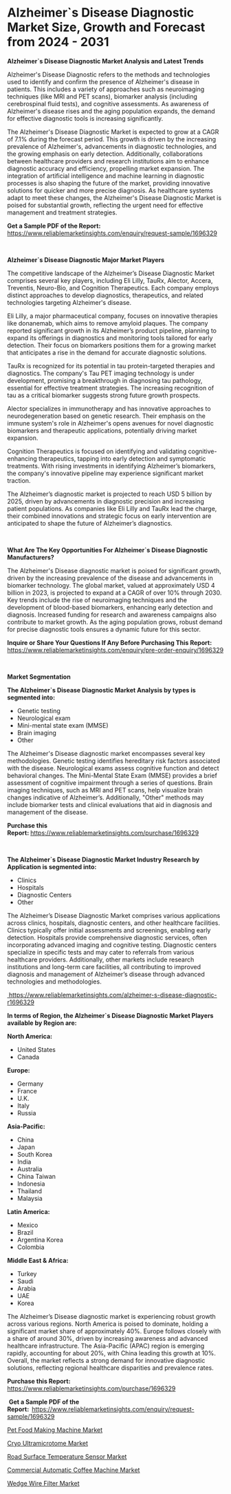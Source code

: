 <p><h1>Alzheimer`s Disease Diagnostic Market Size, Growth and Forecast from 2024 - 2031</h1></p><p><strong>Alzheimer`s Disease Diagnostic Market Analysis and Latest Trends</strong></p>
<p><p>Alzheimer's Disease Diagnostic refers to the methods and technologies used to identify and confirm the presence of Alzheimer's disease in patients. This includes a variety of approaches such as neuroimaging techniques (like MRI and PET scans), biomarker analysis (including cerebrospinal fluid tests), and cognitive assessments. As awareness of Alzheimer's disease rises and the aging population expands, the demand for effective diagnostic tools is increasing significantly.</p><p>The Alzheimer's Disease Diagnostic Market is expected to grow at a CAGR of 7.1% during the forecast period. This growth is driven by the increasing prevalence of Alzheimer's, advancements in diagnostic technologies, and the growing emphasis on early detection. Additionally, collaborations between healthcare providers and research institutions aim to enhance diagnostic accuracy and efficiency, propelling market expansion. The integration of artificial intelligence and machine learning in diagnostic processes is also shaping the future of the market, providing innovative solutions for quicker and more precise diagnosis. As healthcare systems adapt to meet these changes, the Alzheimer's Disease Diagnostic Market is poised for substantial growth, reflecting the urgent need for effective management and treatment strategies.</p></p>
<p><strong>Get a Sample PDF of the Report:&nbsp;</strong> <a href="https://www.reliablemarketinsights.com/enquiry/request-sample/1696329?utm_campaign=1355&utm_medium=2&utm_source=Github&utm_content=ia&utm_term=20102024&utm_id=alzheimers-disease-diagnostic">https://www.reliablemarketinsights.com/enquiry/request-sample/1696329</a></p>
<p>&nbsp;</p>
<p><strong>Alzheimer`s Disease Diagnostic Major Market Players</strong></p>
<p><p>The competitive landscape of the Alzheimer’s Disease Diagnostic Market comprises several key players, including Eli Lilly, TauRx, Alector, Accera, Treventis, Neuro-Bio, and Cognition Therapeutics. Each company employs distinct approaches to develop diagnostics, therapeutics, and related technologies targeting Alzheimer's disease.</p><p>Eli Lilly, a major pharmaceutical company, focuses on innovative therapies like donanemab, which aims to remove amyloid plaques. The company reported significant growth in its Alzheimer’s product pipeline, planning to expand its offerings in diagnostics and monitoring tools tailored for early detection. Their focus on biomarkers positions them for a growing market that anticipates a rise in the demand for accurate diagnostic solutions.</p><p>TauRx is recognized for its potential in tau protein-targeted therapies and diagnostics. The company's Tau PET imaging technology is under development, promising a breakthrough in diagnosing tau pathology, essential for effective treatment strategies. The increasing recognition of tau as a critical biomarker suggests strong future growth prospects.</p><p>Alector specializes in immunotherapy and has innovative approaches to neurodegeneration based on genetic research. Their emphasis on the immune system's role in Alzheimer's opens avenues for novel diagnostic biomarkers and therapeutic applications, potentially driving market expansion.</p><p>Cognition Therapeutics is focused on identifying and validating cognitive-enhancing therapeutics, tapping into early detection and symptomatic treatments. With rising investments in identifying Alzheimer’s biomarkers, the company's innovative pipeline may experience significant market traction.</p><p>The Alzheimer’s diagnostic market is projected to reach USD 5 billion by 2025, driven by advancements in diagnostic precision and increasing patient populations. As companies like Eli Lilly and TauRx lead the charge, their combined innovations and strategic focus on early intervention are anticipated to shape the future of Alzheimer’s diagnostics.</p></p>
<p>&nbsp;</p>
<p><strong>What Are The Key Opportunities For Alzheimer`s Disease Diagnostic Manufacturers?</strong></p>
<p><p>The Alzheimer's Disease diagnostic market is poised for significant growth, driven by the increasing prevalence of the disease and advancements in biomarker technology. The global market, valued at approximately USD 4 billion in 2023, is projected to expand at a CAGR of over 10% through 2030. Key trends include the rise of neuroimaging techniques and the development of blood-based biomarkers, enhancing early detection and diagnosis. Increased funding for research and awareness campaigns also contribute to market growth. As the aging population grows, robust demand for precise diagnostic tools ensures a dynamic future for this sector.</p></p>
<p><strong>Inquire or Share Your Questions If Any Before Purchasing This Report:</strong> <a href="https://www.reliablemarketinsights.com/enquiry/pre-order-enquiry/1696329?utm_campaign=1355&utm_medium=2&utm_source=Github&utm_content=ia&utm_term=20102024&utm_id=alzheimers-disease-diagnostic">https://www.reliablemarketinsights.com/enquiry/pre-order-enquiry/1696329</a></p>
<p>&nbsp;</p>
<p><strong>Market Segmentation</strong></p>
<p><strong>The Alzheimer`s Disease Diagnostic Market Analysis by types is segmented into:</strong></p>
<p><ul><li>Genetic testing</li><li>Neurological exam</li><li>Mini-mental state exam (MMSE)</li><li>Brain imaging</li><li>Other</li></ul></p>
<p><p>The Alzheimer's Disease diagnostic market encompasses several key methodologies. Genetic testing identifies hereditary risk factors associated with the disease. Neurological exams assess cognitive function and detect behavioral changes. The Mini-Mental State Exam (MMSE) provides a brief assessment of cognitive impairment through a series of questions. Brain imaging techniques, such as MRI and PET scans, help visualize brain changes indicative of Alzheimer’s. Additionally, "Other" methods may include biomarker tests and clinical evaluations that aid in diagnosis and management of the disease.</p></p>
<p><strong>Purchase this Report:&nbsp;</strong><a href="https://www.reliablemarketinsights.com/purchase/1696329?utm_campaign=1355&utm_medium=2&utm_source=Github&utm_content=ia&utm_term=20102024&utm_id=alzheimers-disease-diagnostic">https://www.reliablemarketinsights.com/purchase/1696329</a></p>
<p>&nbsp;</p>
<p><strong>The Alzheimer`s Disease Diagnostic Market Industry Research by Application is segmented into:</strong></p>
<p><ul><li>Clinics</li><li>Hospitals</li><li>Diagnostic Centers</li><li>Other</li></ul></p>
<p><p>The Alzheimer’s Disease Diagnostic Market comprises various applications across clinics, hospitals, diagnostic centers, and other healthcare facilities. Clinics typically offer initial assessments and screenings, enabling early detection. Hospitals provide comprehensive diagnostic services, often incorporating advanced imaging and cognitive testing. Diagnostic centers specialize in specific tests and may cater to referrals from various healthcare providers. Additionally, other markets include research institutions and long-term care facilities, all contributing to improved diagnosis and management of Alzheimer’s disease through advanced technologies and methodologies.</p></p>
<p><a href="https://www.reliablemarketinsights.com/alzheimer-s-disease-diagnostic-r1696329?utm_campaign=1355&utm_medium=2&utm_source=Github&utm_content=ia&utm_term=20102024&utm_id=alzheimers-disease-diagnostic">&nbsp;https://www.reliablemarketinsights.com/alzheimer-s-disease-diagnostic-r1696329</a></p>
<p><strong>In terms of Region, the Alzheimer`s Disease Diagnostic Market Players available by Region are:</strong></p>
<p>
    <p> <strong> North America: </strong>
        <ul>
            <li>United States</li>
            <li>Canada</li>
        </ul>
        </p> 
    <p> <strong> Europe: </strong>
        <ul>
            <li>Germany</li>
            <li>France</li>
            <li>U.K.</li>
            <li>Italy</li>
            <li>Russia</li>
        </ul>
        </p> 
    <p> <strong> Asia-Pacific: </strong>
        <ul>
            <li>China</li>
            <li>Japan</li>
            <li>South Korea</li>
            <li>India</li>
            <li>Australia</li>
            <li>China Taiwan</li>
            <li>Indonesia</li>
            <li>Thailand</li>
            <li>Malaysia</li>
        </ul>
        </p> 
    <p> <strong> Latin America: </strong>
        <ul>
            <li>Mexico</li>
            <li>Brazil</li>
            <li>Argentina Korea</li>
            <li>Colombia</li>
        </ul>
        </p> 
    <p> <strong> Middle East & Africa: </strong>
        <ul>
            <li>Turkey</li>
            <li>Saudi</li>
            <li>Arabia</li>
            <li>UAE</li>
            <li>Korea</li>
        </ul>
    </p>
    </p>
<p><p>The Alzheimer’s Disease diagnostic market is experiencing robust growth across various regions. North America is poised to dominate, holding a significant market share of approximately 40%. Europe follows closely with a share of around 30%, driven by increasing awareness and advanced healthcare infrastructure. The Asia-Pacific (APAC) region is emerging rapidly, accounting for about 20%, with China leading this growth at 10%. Overall, the market reflects a strong demand for innovative diagnostic solutions, reflecting regional healthcare disparities and prevalence rates.</p></p>
<p><strong>Purchase this Report: </strong><a href="https://www.reliablemarketinsights.com/purchase/1696329?utm_campaign=1355&utm_medium=2&utm_source=Github&utm_content=ia&utm_term=20102024&utm_id=alzheimers-disease-diagnostic">https://www.reliablemarketinsights.com/purchase/1696329</a></p>
<p>&nbsp;<strong>Get a Sample PDF of the Report:&nbsp;&nbsp;</strong><a href="https://www.reliablemarketinsights.com/enquiry/request-sample/1696329?utm_campaign=1355&utm_medium=2&utm_source=Github&utm_content=ia&utm_term=20102024&utm_id=alzheimers-disease-diagnostic">https://www.reliablemarketinsights.com/enquiry/request-sample/1696329</a></p>
<p><strong></strong></p>
<p><p><a href="https://www.linkedin.com/pulse/global-pet-food-making-machine-market-sector2024-2031-metrics-et3bf?utm_campaign=1355&utm_medium=2&utm_source=Github&utm_content=ia&utm_term=20102024&utm_id=alzheimers-disease-diagnostic">Pet Food Making Machine Market</a></p><p><a href="https://www.linkedin.com/pulse/consumer-behavior-shifts-cryo-ultramicrotome-market-demand-vmaef?utm_campaign=1355&utm_medium=2&utm_source=Github&utm_content=ia&utm_term=20102024&utm_id=alzheimers-disease-diagnostic">Cryo Ultramicrotome Market</a></p><p><a href="https://www.linkedin.com/pulse/road-surface-temperature-sensor-value-chain-analysis-from-88nxc?utm_campaign=1355&utm_medium=2&utm_source=Github&utm_content=ia&utm_term=20102024&utm_id=alzheimers-disease-diagnostic">Road Surface Temperature Sensor Market</a></p><p><a href="https://www.linkedin.com/pulse/exploring-commercial-automatic-coffee-machine-market-dynamics-lfohc?utm_campaign=1355&utm_medium=2&utm_source=Github&utm_content=ia&utm_term=20102024&utm_id=alzheimers-disease-diagnostic">Commercial Automatic Coffee Machine Market</a></p><p><a href="https://www.linkedin.com/pulse/exploring-wedge-wire-filter-market-dynamics-revenue-analysis-2svaf?utm_campaign=1355&utm_medium=2&utm_source=Github&utm_content=ia&utm_term=20102024&utm_id=alzheimers-disease-diagnostic">Wedge Wire Filter Market</a></p></p>